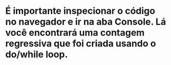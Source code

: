 # É importante inspecionar o código no navegador e ir na aba Console. Lá você encontrará uma contagem regressiva  que foi criada usando o do/while loop.
